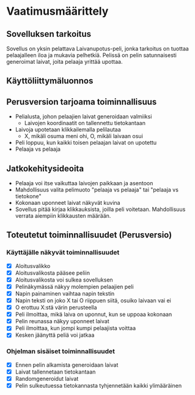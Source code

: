 # Vaatimusmäärittely

## Sovelluksen tarkoitus

Sovellus on yksin pelattava Laivanupotus-peli, jonka tarkoitus on tuottaa pelaajalleen iloa ja mukavia pelhetkiä. Pelissä on
pelin satunnaisesti generoimat laivat, joita pelaaja yrittää upottaa.

## Käyttöliittymäluonnos


## Perusversion tarjoama toiminnallisuus

- Pelialusta, johon pelaajien laivat generoidaan valmiiksi
  * Laivojen koordinaatit on tallennettu tietokantaan
- Laivoja upotetaan klikkailemalla pelilautaa
  * X, mikäli osuma meni ohi, O, mikäli laivaan osui
- Peli loppuu, kun kaikki toisen pelaajan laivat on upotettu
- Pelaaja vs pelaaja

## Jatkokehitysideoita

- Pelaaja voi itse vaikuttaa laivojen paikkaan ja asentoon
- Mahdollisuus valita pelimuoto "pelaaja vs pelaaja" tai "pelaaja vs tietokone"
- Kokonaan uponneet laivat näkyvät kuvina
- Sovellus pitää kirjaa klikkauksista, joilla peli voitetaan. Mahdollisuus verrata aiempiin klikkausten määrään.

## Toteutetut toiminnallisuudet (Perusversio)

### Käyttäjälle näkyvät toiminnallisuudet

- [x] Aloitusvalikko
- [x] Aloitusvalikosta pääsee peliin
- [x] Aloitusvalikosta voi sulkea sovelluksen
- [x] Pelinäkymässä näkyy molempien pelaajien peli
- [x] Napin painaminen vaihtaa napin tekstin
- [x] Napin teksti on joko X tai O riippuen siitä, osuiko laivaan vai ei
- [x] O erottuu X:stä värin perusteella
- [x] Peli ilmoittaa, mikä laiva on uponnut, kun se uppoaa kokonaan
- [x] Pelin reunassa näkyy uponneet laivat
- [x] Peli ilmoittaa, kun jompi kumpi pelaajista voittaa
- [x] Kesken jäänyttä peliä voi jatkaa 

### Ohjelman sisäiset toiminnallisuudet

- [x] Ennen pelin alkamista generoidaan laivat
- [x] Laivat tallennetaan tietokantaan
- [x] Randomgeneroidut laivat
- [x] Pelin sulkeutuessa tietokannasta tyhjennetään kaikki ylimääräinen
